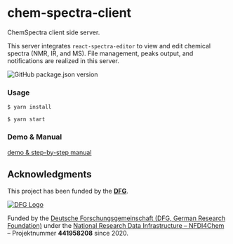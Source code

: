 # chem-spectra-client

ChemSpectra client side server.

This server integrates `react-spectra-editor` to view and edit chemical spectra (NMR, IR, and MS). File management, peaks output, and notifications are realized in this server.

![GitHub package.json version](https://img.shields.io/github/package-json/v/ComPlat/chem-spectra-client)

### Usage

```
$ yarn install

$ yarn start
```

### Demo & Manual

[demo & step-by-step manual](https://github.com/ComPlat/react-spectra-editor/blob/master/DEMO_MANUAL.md)


## Acknowledgments

This project has been funded by the **[DFG]**.

[![DFG Logo]][DFG]


Funded by the [Deutsche Forschungsgemeinschaft (DFG, German Research Foundation)](https://www.dfg.de/) under the [National Research Data Infrastructure – NFDI4Chem](https://nfdi4chem.de/) – Projektnummer **441958208** since 2020.


[DFG]: https://www.dfg.de/en/
[DFG Logo]: https://chemotion.net/img/logos/DFG_logo.png
